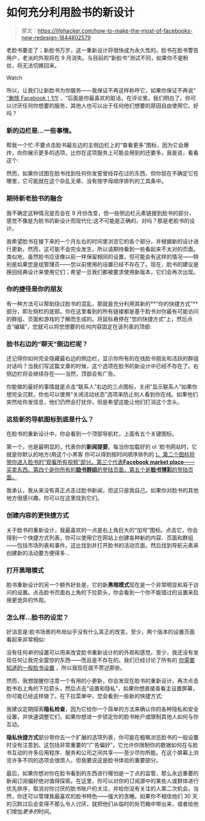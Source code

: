 # 如何充分利用脸书的新设计

> 原文：<https://lifehacker.com/how-to-make-the-most-of-facebooks-new-redesign-1844802579>

老脸书要走了；新脸书万岁，这一重新设计将很快成为永久性的。脸书在脸书警告用户，老派的外观将在 9 月消失。与目前的“新脸书”测试不同，如果你不是粉丝，将无法切换回来。

Watch

所以，让我们让新脸书为你服务——我保证不再这样称呼它，如果你保证不再说“ [”删除 Facebook！1!1!](https://lifehacker.com/how-to-delete-your-facebook-account-a-checklist-1829436824) ，“后面是你最喜欢的脏话，在评论里。我们明白了。你可以讨厌任何你想要的服务，其他人也可以出于任何他们想要的原因自由使用它。好吗？

### 新的边栏是...一些事情。

帮我一个忙:不要点击脸书最左边的主侧边栏上的“查看更多”图标，因为它会爆炸，向你展示更多的选项，比你在这项服务上可能会用到的还要多。我是说，看看这个:

然而，如果你试图在脸书找到任何你发誓曾经存在过的东西，但你现在不确定它在哪里，它可能就在这个杂乱无章、没有按字母顺序排列的工具条中。

### 期待新老脸书的融合

我不确定这种情况是否会在 9 月份改变，但一些侧边栏元素链接到脸书的部分，感觉不像是为脸书的新设计而现代化:这不可能是正确的，对吗？那是老脸书的设计。

我希望脸书在接下来的一个月左右的时间里浏览它的各个部分，并根据新的设计进行更新。然而，这可能不会完全发生，所以请期待看到一些看起来不太对的页面。类似地，虽然脸书应该像以前一样保留相同的设置，但可能会有这样的情况——特别是如果您是组管理员——您以前使用的设置已经不存在了。现在，脸书的建议是换回经典设计来使用它们；希望一旦我们都被要求使用新版本，它们会再次出现。

### 你的捷径是你的朋友

有一种方法可以帮助绕过脸书的混乱，那就是充分利用其新的**“你的快捷方式”**部分，即左侧栏的底部。你在这里看到的所有链接都是基于脸书对你最有可能访问的群组、页面和游戏的了解而生成的。将鼠标悬停在“您的快捷方式”上，然后点击“编辑”，您就可以将您想要的任何内容固定在该列表的顶部:

### 脸书右边的“聊天”侧边栏呢？

还记得你如何完全隐藏最右边的侧边栏，显示你所有的在线脸书朋友和活跃的群组对话吗？当我们写这篇文章的时候，这个选项在脸书的新设计中已经不存在了。右侧边栏将会继续存在——当然，顶部会有广告。

你能做的最好的事情就是点击“联系人”右边的三点图标，关闭“显示联系人”如果你想完全沉默，你也可以使用“关闭活动状态”选项来防止别人看到你在线。如果他们突然给你发信息，他们仍然会打扰你，但是希望这能让他们打消这个念头。

### 这些新的导航图标到底是什么？

在脸书的重新设计中，你会看到一个顶部导航栏，上面有五个关键图标。

第一个，也是最明显的，代表你的**新闻提要**。每当你加载好的 ol '脸书网站时，它就是你默认的地方(用这个小黑客 你可以得到按时间顺序排列的 [)。第二个图标将带你进入脸书的“观看所有视频”部分。第三个代表**Facebook market place**——买卖东西。第四个是你所有的**脸书群组**的登陆页面，第五个是**脸书博彩**的登陆页面。](https://lifehacker.com/how-to-force-a-chronological-feed-in-facebooks-new-desi-1842426847)

我承认，我从来没有真正点击过脸书新闻，但这只是我自己。如果你对脸书的其他地方很感兴趣，你可以在这里找到它们。

### 创建内容的更快捷方式

关于脸书的重新设计，我最喜欢的一点是右上角巨大的“加号”图标。点击它，你会得到一个快捷方式列表，你可以使用它在网站上创建各种新的内容、页面和群组——包括市场列表和事件。这比找到并打开脸书的活动页面，然后找到导航元素来创建新的活动要方便得多...

### 打开黑暗模式

脸书重新设计的另一个额外好处是，它的新**黑暗模式**现在是一个非常明显和易于访问的设置。点击脸书页面右上角的下拉箭头，你会看到一个你不能错过的设置来启用更诡异的外观。

### 怎么样...脸书的设定？

好消息是:脸书场景的布局似乎没有什么真正的改变。至少，两个版本的设置页面看起来非常相似:

没有任何*新的*设置可以用来改变脸书重新设计的的外观和感觉。至少，我还没有发现任何让我完全震惊的东西——而且是不存在的。我们已经讨论了所有的 [你需要知道的一般脸书设置](https://lifehacker.com/change-these-facebook-settings-to-protect-your-photos-f-1841131425) ，所以我现在就不赘述那些。

然而，我想提醒你注意一个有用的小更新，你会发现在脸书的重新设计。再次点击脸书右上角的下拉箭头，然后点击“设置和隐私”，如果你想直接查看主设置屏幕，你可能已经这样做了。在下拉菜单中，您会看到一些新的快捷方式:

我建议定期探索**隐私检查**，因为它给你一个简单的方法来确认你的各种隐私和安全设置，并快速调整它们，如果你想进一步锁定你的脸书帐户或限制其他人如何与你互动。

**隐私快捷方式**部分带你去一个扩展的选项列表，你可能在粗略浏览脸书的一般设置时没有注意到。这包括非常重要的“广告偏好”，它允许你限制你的数据如何在与脸书互动的许多应用程序、服务和公司之间共享——至少尽你所能。在这个屏幕上浏览许多不同的选项会很烦人，但我要说这是脸书体验的重要部分。

最后，如果你想对你在脸书看到的东西进行哪怕是一丁点的监管，那么永远重要的新闻订阅偏好绝对值得探索。在这里，你可以对你的订阅源中的某些人或群体进行优先排序，取消对你讨厌的脸书账户的关注，并给你没有关注的人第二次机会。当然，你还可以管理我最喜欢的脸书特色——强大的贪睡。如果你不相信他们 30 天的沉默过后会变得不那么令人讨厌，就把他们从临时的处罚箱中带出来，或者给他们增加*更多的*时间。
